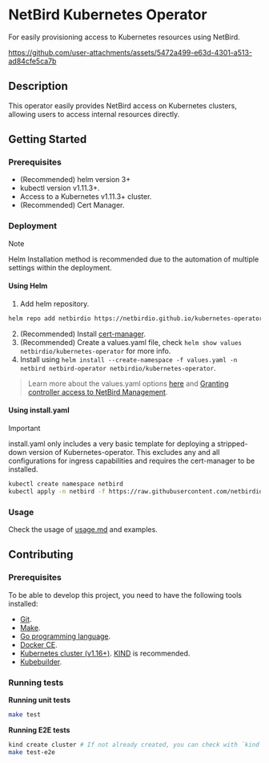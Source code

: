 # NetBird Kubernetes Operator
For easily provisioning access to Kubernetes resources using NetBird.

https://github.com/user-attachments/assets/5472a499-e63d-4301-a513-ad84cfe5ca7b

## Description

This operator easily provides NetBird access on Kubernetes clusters, allowing users to access internal resources directly.

## Getting Started

### Prerequisites
- (Recommended) helm version 3+
- kubectl version v1.11.3+.
- Access to a Kubernetes v1.11.3+ cluster.
- (Recommended) Cert Manager.


### Deployment
> [!NOTE]
> Helm Installation method is recommended due to the automation of multiple settings within the deployment.

#### Using Helm

1. Add helm repository.
```sh
helm repo add netbirdio https://netbirdio.github.io/kubernetes-operator
```
2. (Recommended) Install [cert-manager](https://cert-manager.io/docs/installation/#default-static-install).
3. (Recommended) Create a values.yaml file, check `helm show values netbirdio/kubernetes-operator` for more info.
4. Install using `helm install --create-namespace -f values.yaml -n netbird netbird-operator netbirdio/kubernetes-operator`.

> Learn more about the values.yaml options [here](helm/netbird-operator/values.yaml) and  [Granting controller access to NetBird Management](docs/values.md#granting-controller-access-to-netbird-management).
#### Using install.yaml

> [!IMPORTANT]
> install.yaml only includes a very basic template for deploying a stripped-down version of Kubernetes-operator.
> This excludes any and all configurations for ingress capabilities and requires the cert-manager to be installed.

```sh
kubectl create namespace netbird
kubectl apply -n netbird -f https://raw.githubusercontent.com/netbirdio/kubernetes-operator/refs/heads/main/manifests/install.yaml
```

### Usage

Check the usage of [usage.md](docs/usage.md) and examples.

## Contributing

### Prerequisites

To be able to develop this project, you need to have the following tools installed:

- [Git](https://git-scm.com/).
- [Make](https://www.gnu.org/software/make/).
- [Go programming language](https://golang.org/dl/).
- [Docker CE](https://www.docker.com/community-edition).
- [Kubernetes cluster (v1.16+)](https://kubernetes.io/docs/setup/). [KIND](https://github.com/kubernetes-sigs/kind) is recommended.
- [Kubebuilder](https://book.kubebuilder.io/).

### Running tests

**Running unit tests**
```sh
make test
```

**Running E2E tests**
```sh
kind create cluster # If not already created, you can check with `kind get clusters`
make test-e2e
```